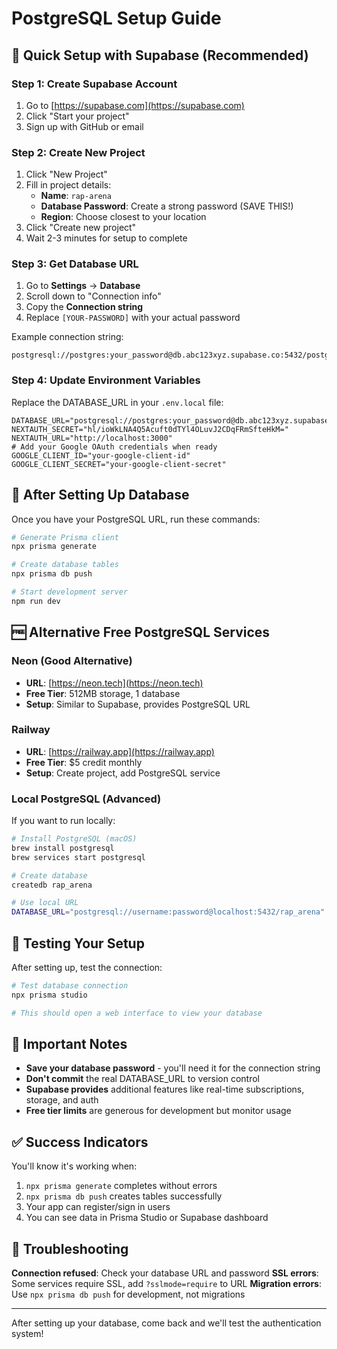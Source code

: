 # PostgreSQL Setup Guide

## 🎯 Quick Setup with Supabase (Recommended)

### Step 1: Create Supabase Account
1. Go to [https://supabase.com](https://supabase.com)
2. Click "Start your project" 
3. Sign up with GitHub or email

### Step 2: Create New Project
1. Click "New Project"
2. Fill in project details:
   - **Name**: `rap-arena`
   - **Database Password**: Create a strong password (SAVE THIS!)
   - **Region**: Choose closest to your location
3. Click "Create new project"
4. Wait 2-3 minutes for setup to complete

### Step 3: Get Database URL
1. Go to **Settings** → **Database**
2. Scroll down to "Connection info"
3. Copy the **Connection string**
4. Replace `[YOUR-PASSWORD]` with your actual password

Example connection string:
```
postgresql://postgres:your_password@db.abc123xyz.supabase.co:5432/postgres
```

### Step 4: Update Environment Variables
Replace the DATABASE_URL in your `.env.local` file:

```env
DATABASE_URL="postgresql://postgres:your_password@db.abc123xyz.supabase.co:5432/postgres"
NEXTAUTH_SECRET="hl/ioWkLNA4Q5Acuft0dTYl4OLuvJ2CDqFRmSfteHkM="
NEXTAUTH_URL="http://localhost:3000"
# Add your Google OAuth credentials when ready
GOOGLE_CLIENT_ID="your-google-client-id"
GOOGLE_CLIENT_SECRET="your-google-client-secret"
```

## 🔄 After Setting Up Database

Once you have your PostgreSQL URL, run these commands:

```bash
# Generate Prisma client
npx prisma generate

# Create database tables
npx prisma db push

# Start development server
npm run dev
```

## 🆓 Alternative Free PostgreSQL Services

### Neon (Good Alternative)
- **URL**: [https://neon.tech](https://neon.tech)
- **Free Tier**: 512MB storage, 1 database
- **Setup**: Similar to Supabase, provides PostgreSQL URL

### Railway
- **URL**: [https://railway.app](https://railway.app)  
- **Free Tier**: $5 credit monthly
- **Setup**: Create project, add PostgreSQL service

### Local PostgreSQL (Advanced)
If you want to run locally:
```bash
# Install PostgreSQL (macOS)
brew install postgresql
brew services start postgresql

# Create database
createdb rap_arena

# Use local URL
DATABASE_URL="postgresql://username:password@localhost:5432/rap_arena"
```

## 🧪 Testing Your Setup

After setting up, test the connection:

```bash
# Test database connection
npx prisma studio

# This should open a web interface to view your database
```

## 🚨 Important Notes

- **Save your database password** - you'll need it for the connection string
- **Don't commit** the real DATABASE_URL to version control
- **Supabase provides** additional features like real-time subscriptions, storage, and auth
- **Free tier limits** are generous for development but monitor usage

## ✅ Success Indicators

You'll know it's working when:
1. `npx prisma generate` completes without errors
2. `npx prisma db push` creates tables successfully  
3. Your app can register/sign in users
4. You can see data in Prisma Studio or Supabase dashboard

## 🔧 Troubleshooting

**Connection refused**: Check your database URL and password
**SSL errors**: Some services require SSL, add `?sslmode=require` to URL
**Migration errors**: Use `npx prisma db push` for development, not migrations

---

After setting up your database, come back and we'll test the authentication system! 